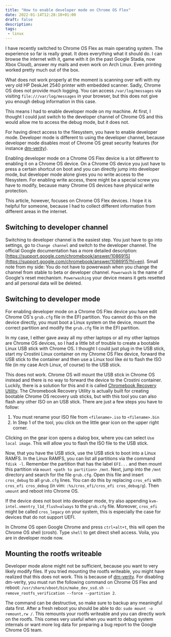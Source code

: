 ```yaml
---
title: "How to enable developer mode on Chrome OS Flex"
date: 2022-01-14T12:28:10+01:00
draft: false
description:
tags:
 - linux
---
```


I have recently switched to Chrome OS Flex as main operating system. The experience so far is really great.
It does everything what it should do. I can browse the internet with it, game with it (in the past Google Stadia, now Xbox Cloud),
answer my mails and even work on Arch Linux. Even printing worked pretty much out of the box.

What does not work properly at the moment is scanning over wifi with my very old HP DeskJet 2540 printer with embedded scanner.
Sadly, Chrome OS does not provide much logging. You can access `/var/log/messages` via visiting `file:///var/log/messages` in your
browser, but this does not give you enough debug information in this case.

This means I had to enable developer mode on my machine. At first, I thought I could just switch to the developer channel of Chrome OS
and this would allow me to access the debug mode, but it does not.

For having direct access to the filesystem, you have to enable developer mode. Developer mode is different to using the developer channel,
because developer mode disables most of Chrome OS great security features (for instance [dm-verity](https://docs.kernel.org/admin-guide/device-mapper/verity.html)).

Enabling developer mode on a Chrome OS Flex device is a lot different to enabling it on a Chrome OS device. On a Chrome OS device you just have to 
press a certain shortcut on boot and you can directly jump into developer mode, but developer mode alone gives you no write access to the filesystem.
For enabling write access, there might be a special screw you have to modify, because many Chrome OS devices have physical write protection.

This article, however, focuses on Chrome OS Flex devices. I hope it is helpful for someone, because I had to collect different information from different areas
in the internet.

## Switching to developer channel

Switching to developer channel is the easiest step. You just have to go into settings, go to `Change channel` and switch to the developer channel.
The official Google documentation has a more detailed description: [https://support.google.com/chromebook/answer/1086915](https://support.google.com/chromebook/answer/1086915?hl=en). Small note from my side: You do not have to powerwash when you change the channel from stable to beta or developer channel.
`Powerwash` is the name of Google's reset mechanism. `Powerwashing` your device means it gets resetted and all personal data will be deleted.

## Switching to developer mode

For enabling developer mode on a Chrome OS Flex device you have edit Chrome OS's `grub.cfg` file in the EFI partition. You cannot do this on the device directly, you must boot a Linux system on the device, mount the correct partition and modify the `grub.cfg` file in the EFI partition.

In my case, I either gave away all my other laptops or all my other laptops are Chrome OS devices, so I had a little bit of trouble to create a bootable Linux USB stick
with Chrome OS. I thought I could just plug in the USB stick, start my Crostini Linux container on my Chrome OS Flex device, forward the USB stick to the container
and then use a Linux tool like `dd` to flash the ISO file (in my case Arch Linux, of course) to the USB stick.

This does not work. Chrome OS will mount the USB stick in Chrome OS instead and there is no way to forward the device to the Crostini container.
Luckily, there is a solution for this and it is called [Chromebook Recovery Utility](https://chrome.google.com/webstore/detail/chromebook-recovery-utili/pocpnlppkickgojjlmhdmidojbmbodfm). The Chromebook Recovery Utility is actually built for creating bootable Chrome OS recovery usb sticks, but with this tool you can also flash any other ISO on an USB stick. There are just a few steps you have to follow:

1. You must rename your ISO file from `<filename>.iso` to `<filename>.bin`
2. In Step 1 of the tool, you click on the little gear icon on the upper right corner.

Clicking on the gear icon opens a dialog box, where you can select `Use local image`. This will allow you to flash the ISO file to the USB stick.

Now, that you have the USB stick, use the USB stick to boot into a Linux RAMFS. In the Linux RAMFS, you can list all partitions via the command `fdisk -l`.
Remember the partition that has the label `EFI...` and then mount this partition via `mount <path to partition> /mnt`.
Next, jump into the `/mnt` directory and search for the file `grub.cfg`. Open this file and insert `cros_debug` to all `grub.cfg` lines.
You can do this by replacing `cros_efi` with `cros_efi cros_debug` (in vim: `:%s/cros_efi/cros_efi cros_debug/g`). Then `umount` and reboot into Chrome OS.

If the device does not boot into developer mode, try also appending `kvm-intel.vmentry_l1d_flush=always` to the `grub.cfg` file. Moreover, `cros_efi` might be called `cros_legacy` on your system, this is especially the case for devices that do not support UEFI.

In Chrome OS open Google Chrome and press `ctrl+alt+t`, this will open the Chrome OS shell (crosh). Type `shell` to get direct shell access. Voila, you are in developer mode now.

## Mounting the rootfs writeable

Developer mode alone might not be sufficient, because you want to very likely modify files. If you tried mounting the rootfs writeable, you might have realized that this does not work. This is because of [dm-verity](https://docs.kernel.org/admin-guide/device-mapper/verity.html). For disabling dm-verity, you must run the following command on Chrome OS Flex and reboot: `/usr/share/vboot/bin/make_dev_ssd.sh --remove_rootfs_verification --force --partition 2`.

The command can be destructive, so make sure to backup any meaningful data first. After a fresh reboot you should be able to do: `sudo mount -o remount,rw /`. This remounts your rootfs writeable and you can directly work on the rootfs. This comes very useful when you want to debug system internals or want more log data for preparing a bug report to the Google Chrome OS team.